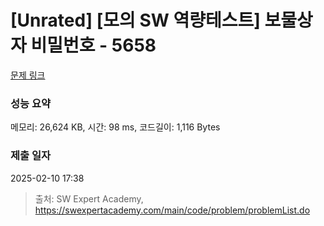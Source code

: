 # [Unrated] [모의 SW 역량테스트] 보물상자 비밀번호 - 5658 

[문제 링크](https://swexpertacademy.com/main/code/problem/problemDetail.do?contestProbId=AWXRUN9KfZ8DFAUo) 

### 성능 요약

메모리: 26,624 KB, 시간: 98 ms, 코드길이: 1,116 Bytes

### 제출 일자

2025-02-10 17:38



> 출처: SW Expert Academy, https://swexpertacademy.com/main/code/problem/problemList.do